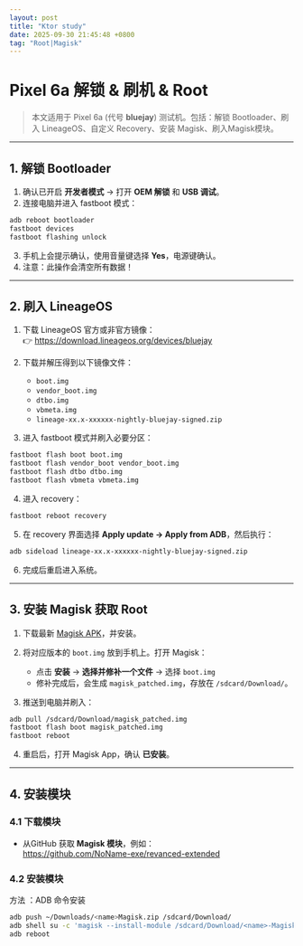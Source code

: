 ```yaml
---
layout: post
title: "Ktor study"
date: 2025-09-30 21:45:48 +0800
tag: "Root|Magisk"
---
```

#  Pixel 6a 解锁 & 刷机 & Root

> 本文适用于 Pixel 6a (代号 **bluejay**) 测试机。包括：解锁 Bootloader、刷入 LineageOS、自定义 Recovery、安装 Magisk、刷入Magisk模块。

---

## 1. 解锁 Bootloader

1. 确认已开启 **开发者模式** → 打开 **OEM 解锁** 和 **USB 调试**。
2. 连接电脑并进入 fastboot 模式：

```bash
adb reboot bootloader
fastboot devices
fastboot flashing unlock
```

3. 手机上会提示确认，使用音量键选择 **Yes**，电源键确认。
4. 注意：此操作会清空所有数据！

---

## 2. 刷入 LineageOS

1. 下载 LineageOS 官方或非官方镜像：  
   👉 https://download.lineageos.org/devices/bluejay

2. 下载并解压得到以下镜像文件：
   - `boot.img`
   - `vendor_boot.img`
   - `dtbo.img`
   - `vbmeta.img`
   - `lineage-xx.x-xxxxxx-nightly-bluejay-signed.zip`

3. 进入 fastboot 模式并刷入必要分区：

```bash
fastboot flash boot boot.img
fastboot flash vendor_boot vendor_boot.img
fastboot flash dtbo dtbo.img
fastboot flash vbmeta vbmeta.img
```

4. 进入 recovery：

```bash
fastboot reboot recovery
```

5. 在 recovery 界面选择 **Apply update → Apply from ADB**，然后执行：

```bash
adb sideload lineage-xx.x-xxxxxx-nightly-bluejay-signed.zip
```

6. 完成后重启进入系统。

---

## 3. 安装 Magisk 获取 Root

1. 下载最新 [Magisk APK](https://github.com/topjohnwu/Magisk/releases)，并安装。

2. 将对应版本的 `boot.img` 放到手机上。打开 Magisk：
   - 点击 **安装** → **选择并修补一个文件** → 选择 `boot.img`
   - 修补完成后，会生成 `magisk_patched.img`，存放在 `/sdcard/Download/`。

3. 推送到电脑并刷入：

```bash
adb pull /sdcard/Download/magisk_patched.img
fastboot flash boot magisk_patched.img
fastboot reboot
```

4. 重启后，打开 Magisk App，确认 **已安装**。

---

## 4. 安装模块

### 4.1 下载模块
- 从GitHub 获取 **Magisk 模块**，例如：  
https://github.com/NoName-exe/revanced-extended

### 4.2 安装模块
方法 ：ADB 命令安装
```bash
adb push ~/Downloads/<name>Magisk.zip /sdcard/Download/
adb shell su -c 'magisk --install-module /sdcard/Download/<name>-Magisk.zip'
adb reboot
```
